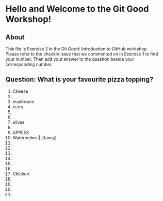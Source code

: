 # Hello and Welcome to the Git Good Workshop! 

## About 

This file is Exercise 2 in the Git Good: Introduction to GitHub workshop. 
Please refer to the checkin Issue that we commented on in Exercise 1 to find your number. Then add your answer to the question beside your corresponding number.

## Question: What is your favourite pizza topping?


1. Cheese
2. 
3. mushroom
2. curry
3. 
4. 
5. olives
6. 
7. APPLES
8. Watermelon 🍉 (funny) 
9. 
10. 
11. 
12. 
13. 
14. 
15. Chicken
16. 
17. 
18. 
19. 
